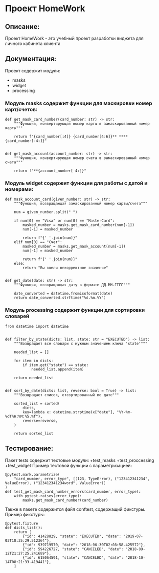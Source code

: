 # Проект HomeWork
## Описание: 
Проект HomeWork - это учебный проект разработки виджета для личного кабинета клиента
## Документация:
Проект содержит модули:
+ masks
+ widget
+ processing
### Модуль masks содержит функции для маскировки номер карт/счетов:
```commandline
def get_mask_card_number(card_number: str) -> str:
    """Функция, конвертирующая номер карты в замаскированный номер карты"""

    return f"{card_number[:4]} {card_number[4:6]}** **** {card_number[-4:]}"


def get_mask_account(account_number: str) -> str:
    """Функция, конвертирующая номер счета в замаскированный номер счета"""

    return f"**{account_number[-4:]}"
```
### Модуль widget содержит функции для работы с датой и номерами:
```commandline
def mask_account_card(given_number: str) -> str:
    """Функция, возвращающая замаскированный номер карты/счета"""

    num = given_number.split(" ")

    if num[0] == "Visa" or num[0] == "MasterCard":
        masked_number = masks.get_mask_card_number(num[-1])
        num[-1] = masked_number

        return f"{' '.join(num)}"
    elif num[0] == "Счет":
        masked_number = masks.get_mask_account(num[-1])
        num[-1] = masked_number

        return f"{' '.join(num)}"
    else:
        return "Вы ввели некорректное значение"


def get_date(date: str) -> str:
    """Функция, возвращающая дату в формате ДД.ММ.ГГГГ"""

    date_converted = datetime.fromisoformat(date)
    return date_converted.strftime("%d.%m.%Y")
```
### Модуль processing содержит функции для сортировки словарей
```commandline
from datetime import datetime


def filter_by_state(dicts: list, state: str = "EXECUTED") -> list:
    """Возвращает все словари с нужным значением ключа 'state'"""

    needed_list = []

    for item in dicts:
        if item.get("state") == state:
            needed_list.append(item)

    return needed_list


def sort_by_date(dicts: list, reverse: bool = True) -> list:
    """Возвращает список, отсортированный по дате"""

    sorted_list = sorted(
        dicts,
        key=lambda x: datetime.strptime(x["date"], "%Y-%m-%dT%H:%M:%S.%f"),
        reverse=reverse,
    )

    return sorted_list
```
## Тестирование:
Пакет tests содержит тестовые модули:
+test_masks
+test_proccessing
+test_widget
Пример тестовой функции c параметризацией:
```commandline
@pytest.mark.parametrize(
    "card_number, error_type", [(123, TypeError), ("123412341234", ValueError), ("123412341234word", ValueError)]
)
def test_get_mask_card_number_errors(card_number, error_type):
    with pytest.raises(error_type):
        masks.get_mask_card_number(card_number)
```
Также в пакете содержится файл conftest, содержащий фикстуры. Пример фикстуры:
```commandline
@pytest.fixture
def dicts_list():
    return [
        {"id": 41428829, "state": "EXECUTED", "date": "2019-07-03T18:35:29.512364"},
        {"id": 939719570, "date": "2018-06-30T02:08:58.425572"},
        {"id": 594226727, "state": "CANCELED", "date": "2018-09-12T21:27:25.241689"},
        {"id": 615064591, "state": "CANCELED", "date": "2018-10-14T08:21:33.419441"},
    ]
```
